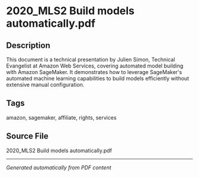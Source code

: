 # 2020_MLS2 Build models automatically.pdf

## Description
This document is a technical presentation by Julien Simon, Technical Evangelist at Amazon Web Services, covering automated model building with Amazon SageMaker. It demonstrates how to leverage SageMaker's automated machine learning capabilities to build models efficiently without extensive manual configuration.
## Tags
amazon, sagemaker, affiliate, rights, services

## Source File
2020_MLS2 Build models automatically.pdf

---
*Generated automatically from PDF content*
